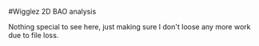 #Wigglez 2D BAO analysis

Nothing special to see here, just making sure I don't loose any more work 
due to file loss.